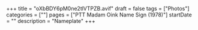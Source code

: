 +++
title = "oXbBDY6pM0ne2tlVTPZB.avif"
draft = false
tags = ["Photos"]
categories = [""]
pages = ["PTT Madam Oink Name Sign (1978)"]
startDate = ""
description = "Nameplate"
+++
